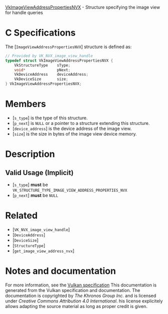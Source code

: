 [VkImageViewAddressPropertiesNVX](https://www.khronos.org/registry/vulkan/specs/1.3-extensions/man/html/VkImageViewAddressPropertiesNVX.html) - Structure specifying the image view for handle queries

# C Specifications
The [`ImageViewAddressPropertiesNVX`] structure is defined as:
```c
// Provided by VK_NVX_image_view_handle
typedef struct VkImageViewAddressPropertiesNVX {
    VkStructureType    sType;
    void*              pNext;
    VkDeviceAddress    deviceAddress;
    VkDeviceSize       size;
} VkImageViewAddressPropertiesNVX;
```

# Members
- [`s_type`] is the type of this structure.
- [`p_next`] is `NULL` or a pointer to a structure extending this structure.
- [`device_address`] is the device address of the image view.
- [`size`] is the size in bytes of the image view device memory.

# Description
## Valid Usage (Implicit)
-  [`s_type`] **must**  be `VK_STRUCTURE_TYPE_IMAGE_VIEW_ADDRESS_PROPERTIES_NVX`
-  [`p_next`] **must**  be `NULL`

# Related
- [`VK_NVX_image_view_handle`]
- [`DeviceAddress`]
- [`DeviceSize`]
- [`StructureType`]
- [`get_image_view_address_nvx`]

# Notes and documentation
For more information, see the [Vulkan specification](https://www.khronos.org/registry/vulkan/specs/1.3-extensions/html/vkspec.html)
This documentation is generated from the Vulkan specification and documentation.
The documentation is copyrighted by *The Khronos Group Inc.* and is licensed under *Creative Commons Attribution 4.0 International*.
his license explicitely allows adapting the source material as long as proper credit is given.
        